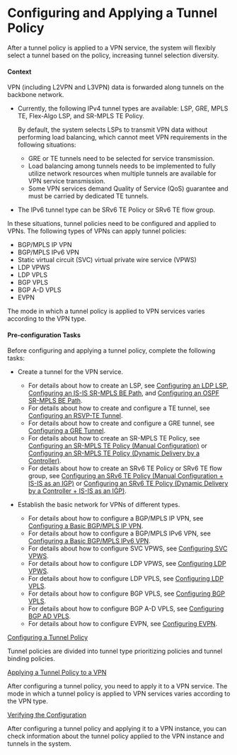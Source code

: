 Configuring and Applying a Tunnel Policy
========================================

After a tunnel policy is applied to a VPN service, the system will flexibly select a tunnel based on the policy, increasing tunnel selection diversity.

#### Context

VPN (including L2VPN and L3VPN) data is forwarded along tunnels on the backbone network.

* Currently, the following IPv4 tunnel types are available: LSP, GRE, MPLS TE, Flex-Algo LSP, and SR-MPLS TE Policy.
  
  By default, the system selects LSPs to transmit VPN data without performing load balancing, which cannot meet VPN requirements in the following situations:
  
  + GRE or TE tunnels need to be selected for service transmission.
  + Load balancing among tunnels needs to be implemented to fully utilize network resources when multiple tunnels are available for VPN service transmission.
  + Some VPN services demand Quality of Service (QoS) guarantee and must be carried by dedicated TE tunnels.
* The IPv6 tunnel type can be SRv6 TE Policy or SRv6 TE flow group.

In these situations, tunnel policies need to be configured and applied to VPNs. The following types of VPNs can apply tunnel policies:

* BGP/MPLS IP VPN
* BGP/MPLS IPv6 VPN
* Static virtual circuit (SVC) virtual private wire service (VPWS)
* LDP VPWS
* LDP VPLS
* BGP VPLS
* BGP A-D VPLS
* EVPN

The mode in which a tunnel policy is applied to VPN services varies according to the VPN type.


#### Pre-configuration Tasks

Before configuring and applying a tunnel policy, complete the following tasks:

* Create a tunnel for the VPN service.
  + For details about how to create an LSP, see [Configuring an LDP LSP](dc_vrp_ldp-p2p_cfg_0015.html), [Configuring an IS-IS SR-MPLS BE Path](dc_vrp_sr-be_cfg_0008.html), and [Configuring an OSPF SR-MPLS BE Path](dc_vrp_sr_all_cfg_0001.html).
  + For details about how to create and configure a TE tunnel, see [Configuring an RSVP-TE Tunnel](dc_vrp_te-p2p_cfg_0003.html).
  + For details about how to create and configure a GRE tunnel, see [Configuring a GRE Tunnel](dc_vrp_gre_cfg_2003.html).
  + For details about how to create an SR-MPLS TE Policy, see [Configuring an SR-MPLS TE Policy (Manual Configuration)](dc_vrp_sr_all_cfg_0059.html) or [Configuring an SR-MPLS TE Policy (Dynamic Delivery by a Controller)](dc_vrp_sr_all_cfg_0067.html).
  + For details about how to create an SRv6 TE Policy or SRv6 TE flow group, see [Configuring an SRv6 TE Policy (Manual Configuration + IS-IS as an IGP)](dc_vrp_srv6_cfg_all_0110.html) or [Configuring an SRv6 TE Policy (Dynamic Delivery by a Controller + IS-IS as an IGP)](dc_vrp_srv6_cfg_all_0116.html).
* Establish the basic network for VPNs of different types.
  
  + For details about how to configure a BGP/MPLS IP VPN, see [Configuring a Basic BGP/MPLS IP VPN](dc_vrp_mpls-l3vpn-v4_cfg_0154.html).
  + For details about how to configure a BGP/MPLS IPv6 VPN, see [Configuring a Basic BGP/MPLS IPv6 VPN](dc_vrp_mpls-l3vpn-v6_cfg_2057.html).
  + For details about how to configure SVC VPWS, see [Configuring SVC VPWS](dc_vrp_vpws_cfg_6000.html).
  + For details about how to configure LDP VPWS, see [Configuring LDP VPWS](dc_vrp_vpws_cfg_3004.html).
  + For details about how to configure LDP VPLS, see [Configuring LDP VPLS](dc_vrp_vpls_cfg_5003.html).
  + For details about how to configure BGP VPLS, see [Configuring BGP VPLS](dc_vrp_vpls_cfg_6005.html).
  + For details about how to configure BGP A-D VPLS, see [Configuring BGP AD VPLS](dc_vrp_vpls_cfg_5057.html).
  + For details about how to configure EVPN, see [Configuring EVPN](dc_vrp_evpn_cfg_0000.html).


[Configuring a Tunnel Policy](../../../../software/nev8r10_vrpv8r16/user/vrp/dc_vrp_tnlm_cfg_0037.html)

Tunnel policies are divided into tunnel type prioritizing policies and tunnel binding policies.

[Applying a Tunnel Policy to a VPN](../../../../software/nev8r10_vrpv8r16/user/vrp/dc_vrp_tnlm_cfg_0038.html)

After configuring a tunnel policy, you need to apply it to a VPN service. The mode in which a tunnel policy is applied to VPN services varies according to the VPN type.

[Verifying the Configuration](../../../../software/nev8r10_vrpv8r16/user/vrp/dc_vrp_tnlm_cfg_0039.html)

After configuring a tunnel policy and applying it to a VPN instance, you can check information about the tunnel policy applied to the VPN instance and tunnels in the system.